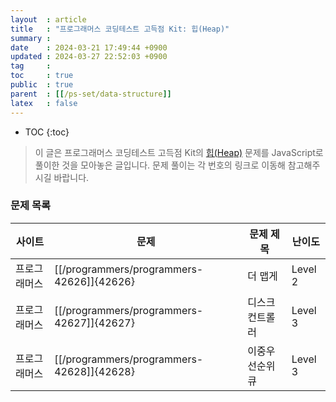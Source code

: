 ```yaml
---
layout  : article
title   : "프로그래머스 코딩테스트 고득점 Kit: 힙(Heap)"
summary : 
date    : 2024-03-21 17:49:44 +0900
updated : 2024-03-27 22:52:03 +0900
tag     : 
toc     : true
public  : true
parent  : [[/ps-set/data-structure]]
latex   : false
---
```

* TOC
{:toc}

> 이 글은 프로그래머스 코딩테스트 고득점 Kit의 [힙(Heap)](https://school.programmers.co.kr/learn/courses/30/parts/12117) 문제를 JavaScript로 풀이한 것을 모아놓은 글입니다. 문제 풀이는 각 번호의 링크로 이동해 참고해주시길 바랍니다.

### 문제 목록

| 사이트       | 문제                                      | 문제 제목        | 난이도   |
| ------------ | ----------------------------------------- | ---------------- | -------- |
| 프로그래머스 | [[/programmers/programmers-42626]]{42626} | 더 맵게          | Level 2  |
| 프로그래머스 | [[/programmers/programmers-42627]]{42627} | 디스크 컨트롤러  | Level 3  |
| 프로그래머스 | [[/programmers/programmers-42628]]{42628} | 이중우선순위큐   | Level 3  |
